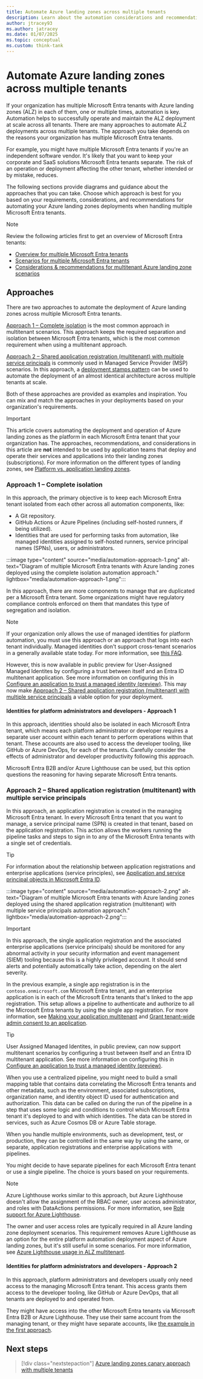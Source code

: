 ```yaml
---
title: Automate Azure landing zones across multiple tenants
description: Learn about the automation considerations and recommendations when handling multiple Microsoft Entra tenants alongside Azure landing zones.
author: jtracey93
ms.author: jatracey
ms.date: 01/07/2025
ms.topic: conceptual
ms.custom: think-tank
---
```


# Automate Azure landing zones across multiple tenants

If your organization has multiple Microsoft Entra tenants with Azure landing zones (ALZ) in each of them, one or multiple times, automation is key. Automation helps to successfully operate and maintain the ALZ deployment at scale across all tenants. There are many approaches to automate ALZ deployments across multiple tenants. The approach you take depends on the reasons your organization has multiple Microsoft Entra tenants.

For example, you might have multiple Microsoft Entra tenants if you're an independent software vendor. It's likely that you want to keep your corporate and SaaS solutions Microsoft Entra tenants separate. The risk of an operation or deployment affecting the other tenant, whether intended or by mistake, reduces.

The following sections provide diagrams and guidance about the approaches that you can take. Choose which approach is best for you based on your requirements, considerations, and recommendations for automating your Azure landing zones deployments when handling multiple Microsoft Entra tenants.

>[!NOTE]
> Review the following articles first to get an overview of Microsoft Entra tenants:
>
> - [Overview for multiple Microsoft Entra tenants](overview.md)
> - [Scenarios for multiple Microsoft Entra tenants](scenarios.md)
> - [Considerations & recommendations for multitenant Azure landing zone scenarios](considerations-recommendations.md)

## Approaches

There are two approaches to automate the deployment of Azure landing zones across multiple Microsoft Entra tenants.

[Approach 1 – Complete isolation](#approach-1--complete-isolation) is the most common approach in multitenant scenarios. This approach keeps the required separation and isolation between Microsoft Entra tenants, which is the most common requirement when using a multitenant approach.

[Approach 2 – Shared application registration (multitenant) with multiple service principals](#approach-2--shared-application-registration-multitenant-with-multiple-service-principals) is commonly used in Managed Service Provider (MSP) scenarios. In this approach, a [deployment stamps pattern](/azure/architecture/patterns/deployment-stamp) can be used to automate the deployment of an almost identical architecture across multiple tenants at scale.

Both of these approaches are provided as examples and inspiration. You can mix and match the approaches in your deployments based on your organization's requirements.

>[!IMPORTANT]
> This article covers automating the deployment and operation of Azure landing zones as the platform in each Microsoft Entra tenant that your organization has. The approaches, recommendations, and considerations in this article are **not** intended to be used by application teams that deploy and operate their services and applications into their landing zones (subscriptions). For more information on the different types of landing zones, see [Platform vs. application landing zones](../../index.md#platform-landing-zones-vs-application-landing-zones).

### Approach 1 – Complete isolation

In this approach, the primary objective is to keep each Microsoft Entra tenant isolated from each other across all automation components, like:

- A Git repository.
- GitHub Actions or Azure Pipelines (including self-hosted runners, if being utilized).
- Identities that are used for performing tasks from automation, like managed identities assigned to self-hosted runners, service principal names (SPNs), users, or administrators.

:::image type="content" source="media/automation-approach-1.png" alt-text="Diagram of multiple Microsoft Entra tenants with Azure landing zones deployed using the complete isolation automation approach." lightbox="media/automation-approach-1.png":::

In this approach, there are more components to manage that are duplicated per a Microsoft Entra tenant. Some organizations might have regulatory compliance controls enforced on them that mandates this type of segregation and isolation.

>[!NOTE]
> If your organization only allows the use of managed identities for platform automation, you must use this approach or an approach that logs into each tenant individually. Managed identities don't support cross-tenant scenarios in a generally available state today. For more information, see [this FAQ](/entra/identity/managed-identities-azure-resources/managed-identities-faq#can-i-use-a-managed-identity-to-access-a-resource-in-a-different-directorytenant).
> 
> However, this is now available in public preview for User-Assigned Managed Identites by configuring a trust between itself and an Entra ID multitenant application. See more information on configuring this in [Configure an application to trust a managed identity (preview)](/entra/workload-id/workload-identity-federation-config-app-trust-managed-identity). This may now make [Approach 2 – Shared application registration (multitenant) with multiple service principals](#approach-2--shared-application-registration-multitenant-with-multiple-service-principals) a viable option for your deployment.

#### Identities for platform administrators and developers - Approach 1

In this approach, identities should also be isolated in each Microsoft Entra tenant, which means each platform administrator or developer requires a separate user account within each tenant to perform operations within that tenant. These accounts are also used to access the developer tooling, like GitHub or Azure DevOps, for each of the tenants. Carefully consider the effects of administrator and developer productivity following this approach.

Microsoft Entra B2B and/or Azure Lighthouse can be used, but this option questions the reasoning for having separate Microsoft Entra tenants.

### Approach 2 – Shared application registration (multitenant) with multiple service principals

In this approach, an application registration is created in the managing Microsoft Entra tenant. In every Microsoft Entra tenant that you want to manage, a service principal name (SPN) is created in that tenant, based on the application registration. This action allows the workers running the pipeline tasks and steps to sign in to any of the Microsoft Entra tenants with a single set of credentials.

>[!TIP]
> For information about the relationship between application registrations and enterprise applications (service principles), see [Application and service principal objects in Microsoft Entra ID](/entra/identity-platform/app-objects-and-service-principals).

:::image type="content" source="media/automation-approach-2.png" alt-text="Diagram of multiple Microsoft Entra tenants with Azure landing zones deployed using the shared application registration (multitenant) with multiple service principals automation approach." lightbox="media/automation-approach-2.png":::

>[!IMPORTANT]
> In this approach, the single application registration and the associated enterprise applications (service principals) should be monitored for any abnormal activity in your security information and event management (SIEM) tooling because this is a highly privileged account. It should send alerts and potentially automatically take action, depending on the alert severity.

In the previous example, a single app registration is in the `contoso.onmicrosoft.com` Microsoft Entra tenant, and an enterprise application is in each of the Microsoft Entra tenants that's linked to the app registration. This setup allows a pipeline to authenticate and authorize to all the Microsoft Entra tenants by using the single app registration. For more information, see [Making your application multitenant](/entra/identity-platform/howto-convert-app-to-be-multi-tenant) and [Grant tenant-wide admin consent to an application](/entra/identity/enterprise-apps/grant-admin-consent).

>[!TIP]
> User Assigned Managed Identites, in public preview, can now support multitenant scenarios by configuring a trust between itself and an Entra ID multitenant application. See more information on configuring this in [Configure an application to trust a managed identity (preview)](/entra/workload-id/workload-identity-federation-config-app-trust-managed-identity).

When you use a centralized pipeline, you might need to build a small mapping table that contains data correlating the Microsoft Entra tenants and other metadata, such as the environment, associated subscriptions, organization name, and identity object ID used for authentication and authorization. This data can be called on during the run of the pipeline in a step that uses some logic and conditions to control which Microsoft Entra tenant it's deployed to and with which identities. The data can be stored in services, such as Azure Cosmos DB or Azure Table storage.

When you handle multiple environments, such as development, test, or production, they can be controlled in the same way by using the same, or separate, application registrations and enterprise applications with pipelines.

You might decide to have separate pipelines for each Microsoft Entra tenant or use a single pipeline. The choice is yours based on your requirements.

>[!NOTE]
> Azure Lighthouse works similar to this approach, but Azure Lighthouse doesn't allow the assignment of the RBAC owner, user access administrator, and roles with DataActions permissions. For more information, see [Role support for Azure Lighthouse](/azure/lighthouse/concepts/tenants-users-roles#role-support-for-azure-lighthouse).
>
> The owner and user access roles are typically required in all Azure landing zone deployment scenarios. This requirement removes Azure Lighthouse as an option for the entire platform automation deployment aspect of Azure landing zones, but it's still useful in some scenarios. For more information, see [Azure Lighthouse usage in ALZ multitenant](lighthouse.md).

#### Identities for platform administrators and developers - Approach 2

In this approach, platform administrators and developers usually only need access to the managing Microsoft Entra tenant. This access grants them access to the developer tooling, like GitHub or Azure DevOps, that all tenants are deployed to and operated from.

They might have access into the other Microsoft Entra tenants via Microsoft Entra B2B or Azure Lighthouse. They use their same account from the managing tenant, or they might have separate accounts, like [the example in the first approach](#approach-1--complete-isolation).

## Next steps

> [!div class="nextstepaction"]
> [Azure landing zones canary approach with multiple tenants](canary.md)
